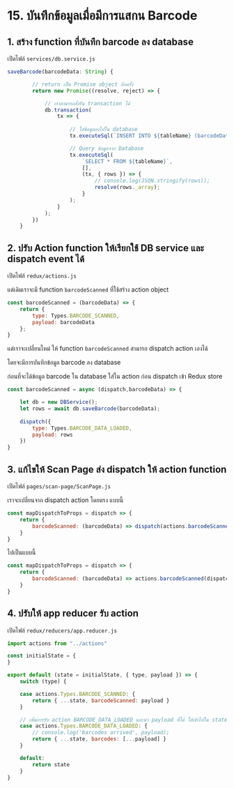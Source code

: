 
# 15. บันทึกข้อมูลเมื่อมีการแสกน Barcode

## 1. สร้าง function ที่บันทึก barcode ลง database 

เปิดไฟล์ `services/db.service.js`

```js
saveBarcode(barcodeData: String) {

        // return เป็น Promise object อีกครั้ง 
        return new Promise((resolve, reject) => {

            // เราสามารถสั่งรัน transaction ได้ 
            db.transaction(
                tx => {
                    
                    // ใส่ข้อมูลลงไปใน database
                    tx.executeSql(`INSERT INTO ${tableName} (barcodeData) values (?)`, [barcodeData]);

                    // Query ข้อมูลจาก Database 
                    tx.executeSql(
                        `SELECT * FROM ${tableName}`,
                        [],
                        (tx, { rows }) => {
                            // console.log(JSON.stringify(rows));
                            resolve(rows._array);
                        }
                    );
                }
            );
        })
    }
```

## 2. ปรับ Action function ให้เรียกใช้ DB service และ dispatch event ได้ 

เปิดไฟล์ `redux/actions.js`

แต่เดิมเราจะมี function `barcodeScanned` ที่ใช้สร้าง action object 

```js
const barcodeScanned = (barcodeData) => {
    return {
        type: Types.BARCODE_SCANNED,
        payload: barcodeData
    };
}
```

แต่เราจะเปลี่ยนใหม่ ให้ function `barcodeScanned` สามารถ dispatch action เองได้ 

โดยจะมีการบันทึกข้อมูล barcode ลง database 

ก่อนที่จะได้ข้อมูล barcode ใน database ใส่ใน action ก่อน dispatch เข้า Redux store 

```js
const barcodeScanned = async (dispatch,barcodeData) => {

    let db = new DBService();
    let rows = await db.saveBarcode(barcodeData);
    
    dispatch({
        type: Types.BARCODE_DATA_LOADED,
        payload: rows
    })
}
```

## 3. แก้ไขให้ Scan Page ส่ง dispatch ให้ action function

เปิดไฟล์ `pages/scan-page/ScanPage.js`

เราจะเปลี่ยนจาก dispatch action โดยตรง แบบนี้

```js
const mapDispatchToProps = dispatch => {
    return {
        barcodeScanned: (barcodeData) => dispatch(actions.barcodeScanned(barcodeData))
    }
}
```

ไปเป็นแบบนี้ 

```js
const mapDispatchToProps = dispatch => {
    return {
        barcodeScanned: (barcodeData) => actions.barcodeScanned(dispatch, barcodeData)
    }
}
```

## 4. ปรับให้ app reducer รับ action 

เปิดไฟล์ `redux/reducers/app.reducer.js`

```js
import actions from "../actions"

const initialState = {
}

export default (state = initialState, { type, payload }) => {
    switch (type) {

    case actions.Types.BARCODE_SCANNED: { 
        return { ...state, barcodeScanned: payload }
    }

    // เพิ่มการรับ action BARCODE_DATA_LOADED และนำ payload ที่ได้ ใส่เข้าไปใน state ในชื่อของ barcodes
    case actions.Types.BARCODE_DATA_LOADED: { 
        // console.log('barcodes arrived', payload);
        return { ...state, barcodes: [...payload] }
    }

    default:
        return state
    }
}

```